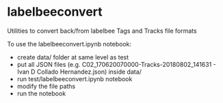 # labelbeeconvert

Utilities to convert back/from labelbee Tags and Tracks file formats

To use the labelbeeconvert.ipynb notebook:
- create data/ folder at same level as test
- put all JSON files (e.g. C02_170620070000-Tracks-20180802_141631 - Ivan D Collado Hernandez.json) inside data/
- run test/labelbeeconvert.ipynb notebook
- modify the file paths
- run the notebook
